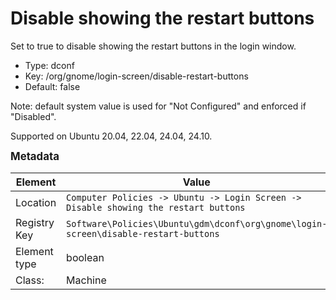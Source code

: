 # Disable showing the restart buttons

Set to true to disable showing the restart buttons in the login window.

- Type: dconf
- Key: /org/gnome/login-screen/disable-restart-buttons
- Default: false

Note: default system value is used for "Not Configured" and enforced if "Disabled".

Supported on Ubuntu 20.04, 22.04, 24.04, 24.10.



<span style="font-size: larger;">**Metadata**</span>

| Element      | Value                          |
| ---          | ---                            |
| Location     | <code>Computer Policies -> Ubuntu -> Login Screen -> Disable showing the restart buttons</code>     |
| Registry Key | <code>Software\Policies\Ubuntu\gdm\dconf\org\gnome\login-screen\disable-restart-buttons</code>          |
| Element type | boolean               |
| Class:       | Machine                     |
